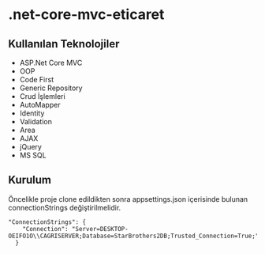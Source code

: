 # .net-core-mvc-eticaret
## Kullanılan Teknolojiler
- ASP.Net Core MVC
- OOP
- Code First
- Generic Repository
- Crud İşlemleri
- AutoMapper
- Identity
- Validation
- Area
- AJAX
- jQuery
- MS SQL

## Kurulum
Öncelikle proje clone edildikten sonra appsettings.json içerisinde bulunan connectionStrings değiştirilmelidir.
```
"ConnectionStrings": {
    "Connection": "Server=DESKTOP-OEIFO1O\\CAGRISERVER;Database=StarBrothers2DB;Trusted_Connection=True;"
  }
  ```
